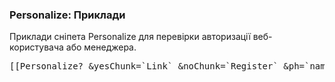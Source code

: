 
<meta http-equiv="Content-Type" content="text/html; charset=utf-8">
<h3>Personalize: Приклади </h3> 
Приклади сніпета Personalize для перевірки авторизації веб-користувача або менеджера.
<br>
<pre class="brush: html;">[[Personalize? &yesChunk=`Link` &noChunk=`Register` &ph=`name`]]</pre>

